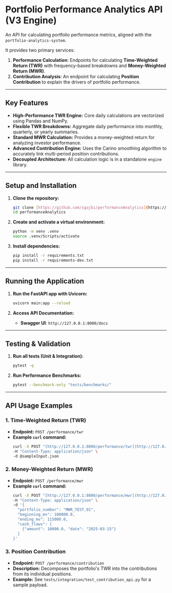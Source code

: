 # Portfolio Performance Analytics API (V3 Engine)

An API for calculating portfolio performance metrics, aligned with the `portfolio-analytics-system`.

It provides two primary services:
1.  **Performance Calculation**: Endpoints for calculating **Time-Weighted Return (TWR)** with frequency-based breakdowns and **Money-Weighted Return (MWR)**.
2.  **Contribution Analysis**: An endpoint for calculating **Position Contribution** to explain the drivers of portfolio performance.

---

## Key Features

-   **High-Performance TWR Engine:** Core daily calculations are vectorized using Pandas and NumPy.
-   **Flexible TWR Breakdowns:** Aggregate daily performance into monthly, quarterly, or yearly summaries.
-   **Standard MWR Calculation:** Provides a money-weighted return for analyzing investor performance.
-   **Advanced Contribution Engine:** Uses the Carino smoothing algorithm to accurately link multi-period position contributions.
-   **Decoupled Architecture:** All calculation logic is in a standalone `engine` library.

---

## Setup and Installation

1.  **Clone the repository:**
    ```bash
    git clone [https://github.com/sgajbi/performanceAnalytics](https://github.com/sgajbi/performanceAnalytics)
    cd performanceAnalytics
    ```

2.  **Create and activate a virtual environment:**
    ```bash
    python -m venv .venv
    source .venv/Scripts/activate
    ```

3.  **Install dependencies:**
    ```bash
    pip install -r requirements.txt
    pip install -r requirements-dev.txt
    ```

---

## Running the Application

1.  **Run the FastAPI app with Uvicorn:**
    ```bash
    uvicorn main:app --reload
    ```

2.  **Access API Documentation:**
    -   **Swagger UI**: `http://127.0.0.1:8000/docs`

---

## Testing & Validation

1.  **Run all tests (Unit & Integration):**
    ```bash
    pytest -q
    ```

2.  **Run Performance Benchmarks:**
    ```bash
    pytest --benchmark-only "tests/benchmarks/"
    ```

---

## API Usage Examples

### 1. Time-Weighted Return (TWR)

-   **Endpoint:** `POST /performance/twr`
-   **Example `curl` command:**
    ```bash
    curl -X POST "[http://127.0.0.1:8000/performance/twr](http://127.0.0.1:8000/performance/twr)" \
    -H "Content-Type: application/json" \
    -d @sampleInput.json
    ```

### 2. Money-Weighted Return (MWR)

-   **Endpoint:** `POST /performance/mwr`
-   **Example `curl` command:**
    ```bash
    curl -X POST "[http://127.0.0.1:8000/performance/mwr](http://127.0.0.1:8000/performance/mwr)" \
    -H "Content-Type: application/json" \
    -d '{
      "portfolio_number": "MWR_TEST_01",
      "beginning_mv": 100000.0,
      "ending_mv": 115000.0,
      "cash_flows": [
        {"amount": 10000.0, "date": "2025-03-15"}
      ]
    }'
    ```

### 3. Position Contribution

-   **Endpoint:** `POST /performance/contribution`
-   **Description:** Decomposes the portfolio's TWR into the contributions from its individual positions.
-   **Example:** See `tests/integration/test_contribution_api.py` for a sample payload.